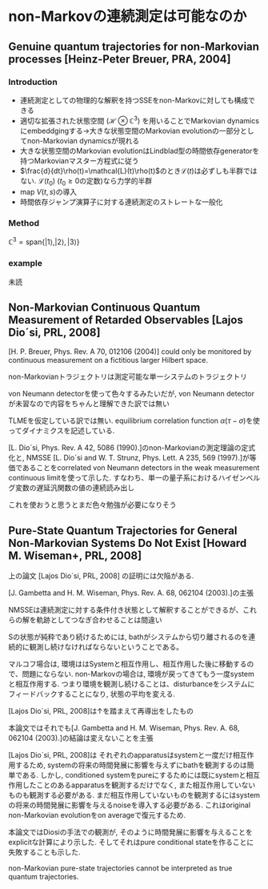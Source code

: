 # non-Markovの連続測定は可能なのか

## Genuine quantum trajectories for non-Markovian processes [Heinz-Peter Breuer, PRA, 2004]

### Introduction

- 連続測定としての物理的な解釈を持つSSEをnon-Markovに対しても構成できる
- 適切な拡張された状態空間 ($\mathcal{H}\otimes \mathbb{C}^3$) を用いることでMarkovian dynamicsにembeddgingする→大きな状態空間のMarkovian evolutionの一部分としてnon-Markovian dynamicsが現れる
- 大きな状態空間のMarkovian evolutionはLindblad型の時間依存generatorを持つMarkovianマスター方程式に従う
- $\frac{d}{dt}\rho(t)=\mathcal{L}(t)\rho(t)$のとき$\mathcal{L}(t)$は必ずしも半群ではない. $\mathcal{L}(t_0)$ ($t_0\geq 0$の定数)なら力学的半群
- map $V(t, s)$の導入
- 時間依存ジャンプ演算子に対する連続測定のストレートな一般化

### Method

$\mathbb{C}^3=\mathrm{span}\{|1\rangle, |2\rangle, |3\rangle\}$

### example

未読

## Non-Markovian Continuous Quantum Measurement of Retarded Observables [Lajos Dio´si, PRL, 2008]

[H. P. Breuer, Phys. Rev. A 70, 012106 (2004)] could only be monitored by continuous measurement on a fictitious larger Hilbert space.

non-Markovianトラジェクトリは測定可能な単一システムのトラジェクトリ

von Neumann detectorを使って色々するみたいだが, von Neumann detectorが未習なので内容をちゃんと理解できた訳では無い

TLMEを仮定している訳では無い. equilibrium correlation function $\alpha (\tau-\sigma)$を使ってダイナミクスを記述している.

[L. Dio´si, Phys. Rev. A 42, 5086 (1990).]のnon-Markovianの測定理論の定式化と, NMSSE [L. Dio´si and W. T. Strunz, Phys. Lett. A 235, 569
(1997).]が等価であることをcorrelated von Neumann detectors in the weak measurement continuous limitを使って示した. すなわち、単一の量子系におけるハイゼンベルグ変数の遅延汎関数の値の連続読み出し

これを使おうと思うとまだ色々勉強が必要になりそう

## Pure-State Quantum Trajectories for General Non-Markovian Systems Do Not Exist [Howard M. Wiseman+, PRL, 2008]

上の論文 [Lajos Dio´si, PRL, 2008] の証明には欠陥がある.

[J. Gambetta and H. M. Wiseman, Phys. Rev. A. 68, 062104 (2003).]の主張

NMSSEは連続測定に対する条件付き状態として解釈することができるが、これらの解を軌跡としてつなぎ合わせることは間違い

Sの状態が純粋であり続けるためには, bathがシステムから切り離されるのを連続的に観測し続けなければならないということである。

マルコフ場合は, 環境ははSystemと相互作用し、相互作用した後に移動するので、問題にならない. non-Markovの場合は, 環境が戻ってきてもう一度systemと相互作用する. つまり環境を観測し続けることは、disturbanceをシステムにフィードバックすることになり, 状態の平均を変える.

[Lajos Dio´si, PRL, 2008]は↑を踏まえて再導出をしたもの

本論文ではそれでも[J. Gambetta and H. M. Wiseman, Phys. Rev. A. 68, 062104 (2003).]の結論は変えないことを主張

[Lajos Dio´si, PRL, 2008]は
それぞれのapparatusはsystemと一度だけ相互作用するため, systemの将来の時間発展に影響を与えずにbathを観測するのは簡単である. しかし, conditioned systemをpureにするためには既にsystemと相互作用したことのあるapparatusを観測するだけでなく, また相互作用していないものも観測する必要がある. まだ相互作用していないものを観測するにはsystemの将来の時間発展に影響を与えるnoiseを導入する必要がある. これはoriginal non-Markovian evolutionをon averageで復元するため.

本論文ではDiosiの手法での観測が, そのように時間発展に影響を与えることをexplicitな計算により示した. そしてそれはpure conditional stateを作ることに失敗することも示した.

non-Markovian pure-state trajectories cannot be interpreted as true quantum trajectories.
